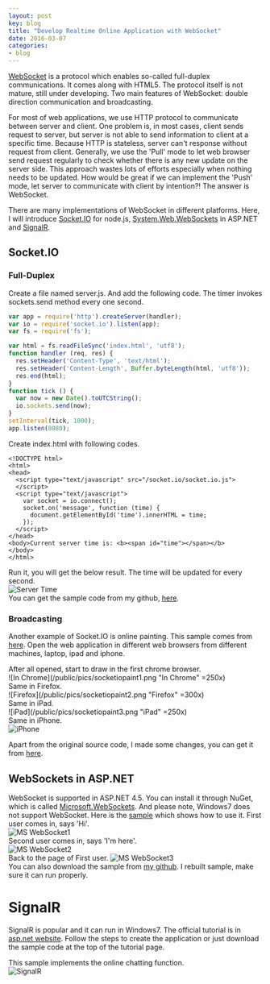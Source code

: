 ```yaml
---
layout: post
key: blog
title: "Develop Realtime Online Application with WebSocket"
date: 2016-03-07
categories:
- blog
---
```


[WebSocket](https://en.wikipedia.org/wiki/WebSocket) is a protocol which enables so-called full-duplex communications. It comes along with HTML5. The protocol itself is not mature, still under developing. Two main features of WebSocket: double direction communication and broadcasting.

For most of web applications, we use HTTP protocol to communicate between server and client. One problem is, in most cases, client sends request to server, but server is not able to send information to client at a specific time. Because HTTP is stateless, server can't response without request from client. Generally, we use the 'Pull' mode to let web browser send request regularly to check whether there is any new update on the server side. This approach wastes lots of efforts especially when nothing needs to be updated. How would be great if we can implement the 'Push' mode, let server to communicate with client by intention?! The answer is WebSocket.

There are many implementations of WebSocket in different platforms. Here, I will introduce [Socket.IO](http://socket.io/) for node.js, [System.Web.WebSockets](https://msdn.microsoft.com/en-us/hh969243.aspx) in ASP.NET and [SignalR](http://signalr.net/).

## Socket.IO
### Full-Duplex

Create a file named server.js. And add the following code. The timer invokes sockets.send method every one second.  
```javascript  
var app = require('http').createServer(handler);
var io = require('socket.io').listen(app);
var fs = require('fs');

var html = fs.readFileSync('index.html', 'utf8');
function handler (req, res) {
  res.setHeader('Content-Type', 'text/html');
  res.setHeader('Content-Length', Buffer.byteLength(html, 'utf8'));
  res.end(html);
}
function tick () {
  var now = new Date().toUTCString();
  io.sockets.send(now);
}
setInterval(tick, 1000);
app.listen(8080);
```  

Create index.html with following codes.  

```
<!DOCTYPE html>
<html>
<head>
  <script type="text/javascript" src="/socket.io/socket.io.js">
  </script>
  <script type="text/javascript">
    var socket = io.connect();
    socket.on('message', function (time) {
      document.getElementById('time').innerHTML = time;
    });
  </script>
</head>
<body>Current server time is: <b><span id="time"></span></b>
</body>
</html>
```  

Run it, you will get the below result. The time will be updated for every second.  
![Server Time](/public/pics/socketiotimer.png "Server Time")  
You can get the sample code from my github, [here](https://github.com/jojozhuang/Study/tree/master/NodeJs/NodejsAction/SocketIO).  

### Broadcasting
Another example of Socket.IO is online painting. This sample comes from [here](http://wesbos.com/html5-canvas-websockets-nodejs/).
Open the web application in different web browsers from different machines, laptop, ipad and iphone.

After all opened, start to draw in the first chrome browser.  
![In Chrome](/public/pics/socketiopaint1.png "In Chrome" =250x)  
Same in Firefox.  
![Firefox](/public/pics/socketiopaint2.png "Firefox" =300x)  
Same in iPad.  
![iPad](/public/pics/socketiopaint3.png "iPad" =250x)  
Same in iPhone.  
![iPhone](/public/pics/socketiopaint4.png "iPhone")  

Apart from the original source code, I made some changes, you can get it from [here](https://github.com/jojozhuang/Study/tree/master/NodeJs/CanvasWebSocket).  

## WebSockets in ASP.NET
WebSocket is supported in ASP.NET 4.5. You can install it through NuGet, which is called [Microsoft.WebSockets](http://www.nuget.org/packages/Microsoft.WebSockets/). And please note, Windows7 does not support WebSocket.
Here is the [sample](http://weblogs.asp.net/dwahlin/building-an-html5-web-sockets-server-with-asp-net-4-5) which shows how to use it.
First user comes in, says 'Hi'.  
![MS WebSocket1](/public/pics/mswebsocket1.png "MS WebSocket1")  
Second user comes in, says 'I'm here'.  
![MS WebSocket2](/public/pics/mswebsocket2.png "MS WebSocket2")  
Back to the page of First user.
![MS WebSocket3](/public/pics/mswebsocket3.png "MS WebSocket3")  
You can also download the sample from [my github](https://github.com/jojozhuang/Study/tree/master/DotNet/WebSockets/ASP.NET). I rebuilt sample, make sure it can run properly.

# SignalR
SignalR is popular and it can run in Windows7. The official tutorial is in [asp.net website](http://www.asp.net/signalr/overview/getting-started/tutorial-getting-started-with-signalr). Follow the steps to create the application or just download the sample code at the top of the tutorial page.

This sample implements the online chatting function.  
![SignalR](/public/pics/signalrsample.png "SignalR")  

